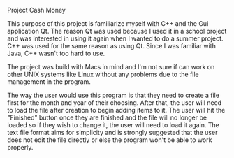 Project Cash Money

This purpose of this project is familiarize myself with C++ and the Gui application Qt. The reason Qt was used because I
used it in a school project and was interested in using it again when I wanted to do a summer project. C++ was used
for the same reason as using Qt. Since I was familiar with Java, C++ wasn't too hard to use.

The project was build with Macs in mind and I'm not sure if can work on other UNIX systems like Linux without any problems due to the file management in the program.

The way the user would use this program is that they need to create a file first for the month and year of their choosing. After
that, the user will need to load the file after creation to begin adding items to it. The user will hit the "Finished" button once they are 
finished and the file will no longer be loaded so if they wish to change it, the user will need to load it again. The text
file format aims for simplicity and is strongly suggested that the user does not edit the file directly or else the program won't be able to work properly.

